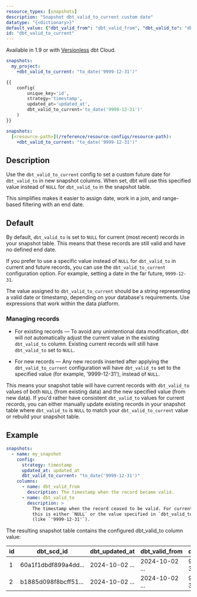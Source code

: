 ```yaml
---
resource_types: [snapshots]
description: "Snapshot dbt_valid_to_current custom date"
datatype: "{<dictionary>}"
default_value: {"dbt_valid_from": "dbt_valid_from", "dbt_valid_to": "dbt_valid_to", "dbt_scd_id": "dbt_scd_id", "dbt_updated_at": "dbt_updated_at"}
id: "dbt_valid_to_current"
---
```


Available in 1.9 or with [Versionless](/docs/dbt-versions/upgrade-dbt-version-in-cloud#versionless) dbt Cloud.

<File name='snapshots/schema.yml'>

```yaml
snapshots:
  my_project:
    +dbt_valid_to_current: "to_date('9999-12-31')"

```

</File>

<File name='snapshots/<filename>.sql'>

```sql
{{
    config(
        unique_key='id',
        strategy='timestamp',
        updated_at='updated_at',
        dbt_valid_to_current='to_date('9999-12-31')'
    )
}}
```

</File>

<File name='dbt_project.yml'>

```yml
snapshots:
  [<resource-path>](/reference/resource-configs/resource-path):
    +dbt_valid_to_current: "to_date('9999-12-31')"
```

</File>

## Description

Use the `dbt_valid_to_current` config to set a custom future date for `dbt_valid_to` in new snapshot columns. When set, dbt will use this specified value instead of `NULL` for `dbt_valid_to` in the snapshot table.

This simplifies makes it easier to assign date, work in a join, and range-based filtering with an end date.

## Default

By default, `dbt_valid_to` is set to `NULL` for current (most recent) records in your snapshot table. This means that these records are still valid and have no defined end date.

If you prefer to use a specific value instead of `NULL` for `dbt_valid_to` in current and future records, you can use the `dbt_valid_to_current` configuration option. For example, setting a date in the far future, `9999-12-31`.

The value assigned to `dbt_valid_to_current` should be a string representing a valid date or timestamp, depending on your database's requirements. Use expressions that work within the data platform.

### Managing records
- For existing records &mdash; To avoid any unintentional data modification, dbt will _not_ automatically adjust the current value in the existing `dbt_valid_to` column. Existing current records will still have `dbt_valid_to` set to `NULL`.

- For new records &mdash;  Any new records inserted after applying the `dbt_valid_to_current` configuration will have `dbt_valid_to` set to the specified value (for example, '9999-12-31'), instead of `NULL`.

This means your snapshot table will have current records with `dbt_valid_to` values of both `NULL` (from existing data) and the new specified value (from new data). If you'd rather have consistent `dbt_valid_to` values for current records, you can either manually update existing records in your snapshot table where `dbt_valid_to` is `NULL` to match your `dbt_valid_to_current` value or rebuild your snapshot table.

## Example

<File name='snapshots/schema.yml'>

```yaml
snapshots:
  - name: my_snapshot
    config:
      strategy: timestamp
      updated_at: updated_at
      dbt_valid_to_current: "to_date('9999-12-31')"
    columns:
      - name: dbt_valid_from
        description: The timestamp when the record became valid.
      - name: dbt_valid_to
        description: >
          The timestamp when the record ceased to be valid. For current records,
          this is either `NULL` or the value specified in `dbt_valid_to_current`
          (like `'9999-12-31'`).
```

</File>

The resulting snapshot table contains the configured dbt_valid_to column value:

| id | dbt_scd_id           |    dbt_updated_at    |       dbt_valid_from |     dbt_valid_to     |
| -- | -------------------- | -------------------- | -------------------- | -------------------- |
|  1 | 60a1f1dbdf899a4dd... | 2024-10-02 ...       | 2024-10-02 ...       | 9999-12-31 ...       |
|  2 | b1885d098f8bcff51... | 2024-10-02 ...       | 2024-10-02 ...       | 9999-12-31 ...       |
